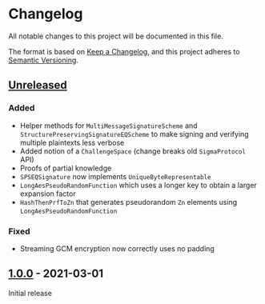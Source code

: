 # Changelog
All notable changes to this project will be documented in this file.

The format is based on [Keep a Changelog](https://keepachangelog.com/en/1.0.0/),
and this project adheres to [Semantic Versioning](https://semver.org/spec/v2.0.0.html).

## [Unreleased]

### Added

- Helper methods for `MultiMessageSignatureScheme` and `StructurePreservingSignatureEQScheme` to make signing and verifying multiple plaintexts less verbose
- Added notion of a `ChallengeSpace` (change breaks old `SigmaProtocol` API)
- Proofs of partial knowledge
- `SPSEQSignature` now implements `UniqueByteRepresentable`
- `LongAesPseudoRandomFunction` which uses a longer key to obtain a larger expansion factor
- `HashThenPrfToZn` that generates pseudorandom `Zn` elements using `LongAesPseudoRandomFunction`

### Fixed

- Streaming GCM encryption now correctly uses no padding

## [1.0.0] - 2021-03-01

Initial release

[Unreleased]: https://github.com/cryptimeleon/craco/compare/v1.0.0...HEAD
[1.0.0]: https://github.com/cryptimeleon/craco/releases/tag/v1.0.0